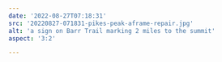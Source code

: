```yaml
---
date: '2022-08-27T07:18:31'
src: '20220827-071831-pikes-peak-aframe-repair.jpg'
alt: 'a sign on Barr Trail marking 2 miles to the summit'
aspect: '3:2'

---
```


